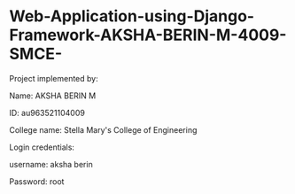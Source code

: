 # Web-Application-using-Django-Framework-AKSHA-BERIN-M-4009-SMCE-
Project implemented by:

Name: AKSHA BERIN M

ID: au963521104009

College name: Stella Mary's College of Engineering

Login credentials:

username: aksha berin

Password: root
